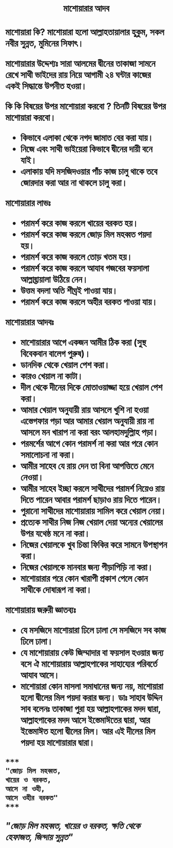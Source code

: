 <h1 align="center"> মাশোয়ারার আদব <h1/>

**মাশোয়ারা  কি?** 
মাশোয়ারা হলো আল্লাহতায়ালার হুকুম, সকল নবীর সুন্নত, মুমিনের সিফাৎ। 

**মাশোয়ারার  উদ্দেশ্যঃ**
সারা আলমের দ্বীনের তাকাজা সামনে রেখে সাথী ভাইদের রায় নিয়ে আগামী ২৪ ঘন্টার কাজের একই সিদ্ধান্তে উপনীত হওয়া। 

**কি কি বিষয়ের উপর মাশোয়ারা  করবো ?** 
তিনটি বিষয়ের উপর মাশোয়ারা করবো। 
- কিভাবে এলাকা থেকে নগদ জামাত বের করা যায়। 
- নিজে এবং সাথী ভাইয়েরা কিভাবে দ্বীনের দায়ী বনে যাই। 
- এলাকায় যদি মসজিদওয়ার পাঁচ কাজ চালু থাকে তবে জোরদার করা আর না থাকলে চালু করা। 

**মাশোয়ারার  লাভঃ**
- পরামর্শ করে কাজ করলে খায়ের বরকত হয়। 
- পরামর্শ করে কাজ করলে জোড় মিল মহব্বত পয়দা হয়। 
- পরামর্শ করে কাজ করলে তোড় খতম হয়। 
- পরামর্শ করে কাজ করলে আযাব গজবের ফয়সালা আল্লাহ্তায়ালা উঠিয়ে নেন। 
- উত্তম বদলা অতি শীঘ্রই পাওয়া যায়। 
- পরামর্শ করে কাজ করলে অহীর বরকত পাওয়া যায়। 

**মাশোয়ারার  আদবঃ** 
- মাশোয়ারার আগে একজন আমীর ঠিক করা (সুস্থ বিবেকবান বালেগ পুরুষ)। 
- ডানদিক থেকে খেয়াল পেশ করা। 
- কারও খেয়াল না কাটা। 
- দীল থেকে দীনের দিকে মোতাওয়াজ্জা হয়ে খেয়াল পেশ করা। 
- আমার খেয়াল অনুযায়ী রায় আসলে খুশি না হওয়া এস্তেগফার পড়া আর আমার খেয়াল অনুযায়ী রায় না আসলে মন খারাপ না করা বরং আলহামদুল্লিাহ পড়া। 
- পরমর্শের আগে কোন পরামর্শ না করা আর পরে কোন সমালোচনা না করা। 
- আমীর সাহেব যে রায় দেন তা বিনা আপত্তিতে মেনে নেওয়া। 
- আমীর সাহেব ইচ্ছা করলে সাথীদের পরামর্শ নিয়েও রায় দিতে পারেন আবার পরামর্শ ছাড়াও রায় দিতে পারেন। 
- পুরানো সাথীদের মাশোয়ারায় সামিল করে খেয়াল নেয়া। 
- প্রত্যেক সাথীর নিজ নিজ খেয়াল দেয়া অন্যের খেয়ালের উপর যথেষ্ঠ মনে না করা। 
- নিজের খেয়ালকে খুব চিন্তা ফিকির করে সামনে উপস্থাপন করা। 
- নিজের খেয়ালকে মানবার জন্য পীড়াপিড়ি না করা। 
- মাশোয়ারার পরে কোন খারাপী প্রকাশ পেলে কোন সাথীকে দোষারূপ না করা। 

**মাশোয়ারায়  জরুরী জ্ঞাতব্যঃ**
- যে মসজিদে মাশোয়ারা ঢিলে ঢালা সে মসজিদে সব কাজ ঢিলে ঢালা। 
- যে মাশোয়ারায় কেউ জিম্মাদার বা ফয়সাল হওয়ার জন্য বসে ঐ মাশোয়ারায় আল্লাহপাকের সাহায্যের পরিবর্তে আযাব আসে। 
- মাশোয়ারা কোন মাসলা সমাধানের জন্য নয়, মাশোয়ারা হলো দ্বীলের মিল পয়দা করার জন্য। ডাঃ সাহাব উদ্দিন সাব বলেনঃ তাকাজা পুরা হয় আল্লাহপাকের মদদ দ্বারা, আল্লাহপাকের মদদ আসে ইস্তেমাঈতের দ্বারা, আর ইস্তেমাঈত হলো দ্বীলের মিল। আর এই দীলের মিল পয়দা হয় মাশোয়ারার দ্বারা। 

```
***
"জোড় মিল মহব্বত, 
খায়ের ও বরকত, 
আসে না ওহী, 
আসে ওহীর বরকত" 
***

```

***"জোড় মিল মহব্বত,
খায়ের ও বরকত, 
ক্ষতি থেকে হেফাজত, 
জিন্দায় সুন্নত"***

```